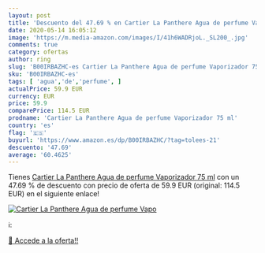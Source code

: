 ```yaml
---
layout: post
title: 'Descuento del 47.69 % en Cartier La Panthere Agua de perfume Vapo'
date: 2020-05-14 16:05:12
image: 'https://m.media-amazon.com/images/I/41h6WADRjoL._SL200_.jpg'
comments: true
category: ofertas
author: ring
slug: 'B00IRBAZHC-es Cartier La Panthere Agua de perfume Vaporizador 75 ml'
sku: 'B00IRBAZHC-es'
tags: [ 'agua','de','perfume', ]
actualPrice: 59.9 EUR
currency: EUR
price: 59.9
comparePrice: 114.5 EUR
prodname: 'Cartier La Panthere Agua de perfume Vaporizador 75 ml'
country: 'es'
flag: '🇪🇸'
buyurl: 'https://www.amazon.es/dp/B00IRBAZHC/?tag=tolees-21'
descuento: '47.69'
average: '60.4625'
---
```


Tienes [Cartier La Panthere Agua de perfume Vaporizador 75 ml](https://www.amazon.es/dp/B00IRBAZHC/?tag=tolees-21) con un 47.69 % de descuento con precio de oferta de 59.9 EUR (original: 114.5 EUR) en el siguiente enlace!

[![Cartier La Panthere Agua de perfume Vapo](https://m.media-amazon.com/images/I/41h6WADRjoL._SL200_.jpg)](https://www.amazon.es/dp/B00IRBAZHC/?tag=tolees-21)

ℹ️:


[🛒 Accede a la oferta!!](https://www.amazon.es/dp/B00IRBAZHC/?tag=tolees-21)
